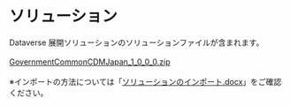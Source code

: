 # ソリューション
Dataverse 展開ソリューションのソリューションファイルが含まれます。<br>
<br>
[GovernmentCommonCDMJapan_1_0_0_0.zip](GovernmentCommonCDMJapan_1_0_0_0.zip)<br>
<br>
※インポートの方法については「[ソリューションのインポート.docx](../documentation/ソリューションのインポート.docx)」をご確認ください。
